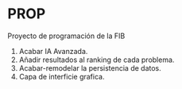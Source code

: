# PROP
Proyecto de programación de la FIB

1. Acabar IA Avanzada.
2. Añadir resultados al ranking de cada problema.
3. Acabar-remodelar la persistencia de datos.
4. Capa de interficie grafica.

